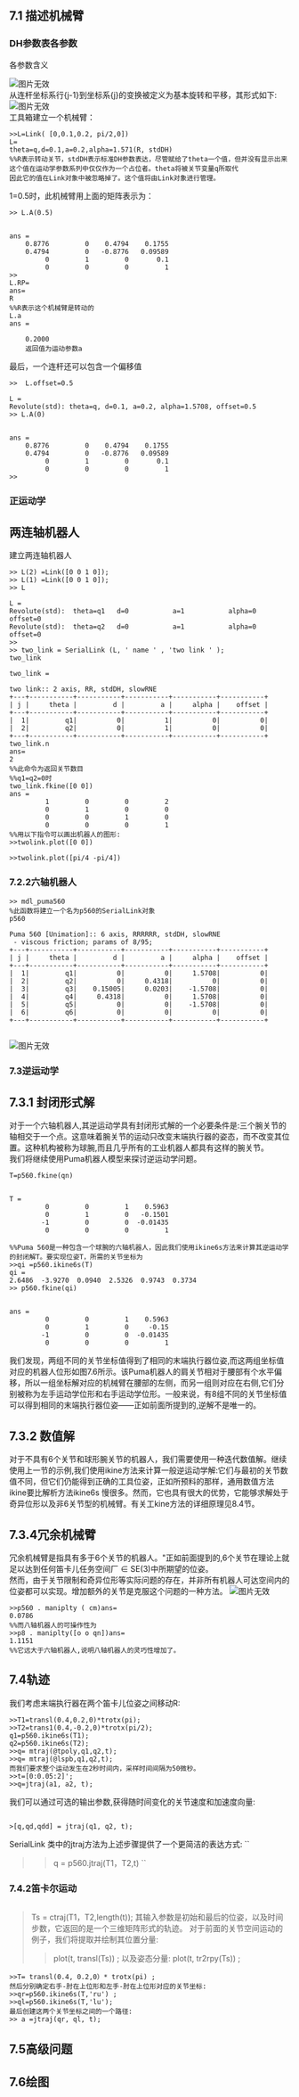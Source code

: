 ## 7.1 描述机械臂
### DH参数表各参数
各参数含义

![图片无效](https://github.com/zonghuanfei/Assignment/blob/3.26/pic/%E7%AC%AC%E4%B8%83%E7%AB%A01.png)  
从连杆坐标系行{j-1}到坐标系{j}的变换被定义为基本旋转和平移，其形式如下:  
![图片无效](https://github.com/zonghuanfei/Assignment/blob/3.26/pic/%E7%AC%AC%E4%B8%83%E7%AB%A02.png)  
工具箱建立一个机械臂：
```
>>L=Link( [0,0.1,0.2, pi/2,0])
L=
theta=q,d=0.1,a=0.2,alpha=1.571(R, stdDH)
%%R表示转动关节，stdDH表示标准DH参数表达，尽管赋给了theta一个值，但并没有显示出来
这个值在运动学参数系列中仅仅作为一个占位者。theta将被关节变量q所取代
因此它的值在Link对象中被忽略掉了。这个值将由Link对象进行管理。

```
1=0.5时，此机械臂用上面的矩阵表示为：  
```
>> L.A(0.5)
 

ans = 
    0.8776         0    0.4794    0.1755
    0.4794         0   -0.8776   0.09589
         0         1         0       0.1
         0         0         0         1
>> 
L.RP=
ans=
R
%%R表示这个机械臂是转动的
L.a
ans =

    0.2000
    返回值为运动参数a

```
最后，一个连杆还可以包含一个偏移值
```
>>  L.offset=0.5
 
L = 
Revolute(std): theta=q, d=0.1, a=0.2, alpha=1.5708, offset=0.5
>> L.A(0)
 

ans = 
    0.8776         0    0.4794    0.1755
    0.4794         0   -0.8776   0.09589
         0         1         0       0.1
         0         0         0         1
>> 

```
### 正运动学
## 两连轴机器人
建立两连轴机器人
```
>> L(2) =Link([0 0 1 0]);
>> L(1) =Link([0 0 1 0]);
>> L
 
L = 
Revolute(std):  theta=q1   d=0           a=1           alpha=0           offset=0          
Revolute(std):  theta=q2   d=0           a=1           alpha=0           offset=0          
>> 
>> two_link = SerialLink (L, ' name ' , 'two link ' );
two_link
 
two_link = 
 
two link:: 2 axis, RR, stdDH, slowRNE                            
+---+-----------+-----------+-----------+-----------+-----------+
| j |     theta |         d |         a |     alpha |    offset |
+---+-----------+-----------+-----------+-----------+-----------+
|  1|         q1|          0|          1|          0|          0|
|  2|         q2|          0|          1|          0|          0|
+---+-----------+-----------+-----------+-----------+-----------+
two_link.n
ans=
2
%%此命令为返回关节数目
%%q1=q2=0时
two_link.fkine([0 0])
ans = 
         1         0         0         2
         0         1         0         0
         0         0         1         0
         0         0         0         1
%%用以下指令可以画出机器人的图形:
>>twolink.plot([0 0])

>>twolink.plot([pi/4 -pi/4])

```
### 7.2.2六轴机器人
```
>> mdl_puma560
%此函数将建立一个名为p560的SerialLink对象  
p560  
 
Puma 560 [Unimation]:: 6 axis, RRRRRR, stdDH, slowRNE            
 - viscous friction; params of 8/95;                             
+---+-----------+-----------+-----------+-----------+-----------+
| j |     theta |         d |         a |     alpha |    offset |
+---+-----------+-----------+-----------+-----------+-----------+
|  1|         q1|          0|          0|     1.5708|          0|
|  2|         q2|          0|     0.4318|          0|          0|
|  3|         q3|    0.15005|     0.0203|    -1.5708|          0|
|  4|         q4|     0.4318|          0|     1.5708|          0|
|  5|         q5|          0|          0|    -1.5708|          0|
|  6|         q6|          0|          0|          0|          0|
+---+-----------+-----------+-----------+-----------+-----------+
 

```
![图片无效](https://github.com/zonghuanfei/Assignment/blob/3.26/pic/%E7%AC%AC%E4%B8%83%E7%AB%A0%E5%9B%9B.png)  
### 7.3逆运动学
## 7.3.1 封闭形式解
对于一个六轴机器人,其逆运动学具有封闭形式解的一个必要条件是:三个腕关节的轴相交于一个点。这意味着腕关节的运动只改变末端执行器的姿态，而不改变其位置。这种机构被称为球腕,而且几乎所有的工业机器人都具有这样的腕关节。  
我们将继续使用Puma机器人模型来探讨逆运动学问题。  
```
T=p560.fkine(qn)
 

T = 
         0         0         1    0.5963
         0         1         0   -0.1501
        -1         0         0  -0.01435
         0         0         0         1

%%Puma 560是一种包含一个球腕的六轴机器人，因此我们使用ikine6s方法来计算其逆运动学的封闭解T。要实现位姿T，所需的关节坐标为
>>qi =p560.ikine6s(T)
qi =
2.6486  -3.9270  0.0940  2.5326  0.9743  0.3734
>> p560.fkine(qi)
 

ans = 
         0         0         1    0.5963
         0         1         0     -0.15
        -1         0         0  -0.01435
         0         0         0         1
```


我们发现，两组不同的关节坐标值得到了相同的末端执行器位姿,而这两组坐标值对应的机器人位形如图7.6所示。该Puma机器人的肩关节相对于腰部有个水平偏移，所以一组坐标解对应的机械臂在腰部的左侧，而另一组则对应在右侧,它们分别被称为左手运动学位形和右手运动学位形。一般来说，有8组不同的关节坐标值可以得到相同的末端执行器位姿——正如前面所提到的,逆解不是唯一的。
## 7.3.2 数值解
对于不具有6个关节和球形腕关节的机器人，我们需要使用一种迭代数值解。继续使用上一节的示例,我们使用ikine方法来计算一般逆运动学解:它们与最初的关节数值不同，但它们仍能得到正确的工具位姿，正如所预料的那样，通用数值方法ikine要比解析方法ikine6s 慢很多。然而，它也具有很大的优势，它能够求解处于奇异位形以及非6关节型的机械臂。有关工kine方法的详细原理见8.4节。  
## 7.3.4冗余机械臂  
冗余机械臂是指具有多于6个关节的机器人。"正如前面提到的,6个关节在理论上就足以达到任何笛卡儿任务空间厂 ∈ SE(3)中所期望的位姿。  
然而，由于关节限制和奇异位形等实际问题的存在，并非所有机器人可达空间内的位姿都可以实现。增加额外的关节是克服这个问题的一种方法。
![图片无效](https://github.com/zonghuanfei/Assignment/blob/3.26/pic/%E7%AC%AC%E4%B8%83%E7%AB%A0%E4%BA%94.png)  
```
>>p560 . maniplty ( cm)ans=
0.0786
%%而八轴机器人的可操作性为
>>p8 . maniplty([o o qn])ans=
1.1151
%%它远大于六轴机器人,说明八轴机器人的灵巧性增加了。
```
## 7.4轨迹
我们考虑末端执行器在两个笛卡儿位姿之间移动R:
```
>>T1=transl(0.4,0.2,0)*trotx(pi);
>>T2=trans1(0.4,-0.2,0)*trotx(pi/2);
q1=p560.ikine6s(T1);
q2=p560.ikine6s(T2);
>>q= mtraj(@tpoly,q1,q2,t);
>>q= mtraj(@lspb,q1,q2,t);
而我们要求整个运动发生在2秒时间内，采样时间间隔为50微秒。
>>t=[0:0.05:2]';
>>q=jtraj(a1, a2, t);
```
我们可以通过可选的输出参数,获得随时间变化的关节速度和加速度向量:
```

>[q,qd,qdd] = jtraj(q1, q2, t);

```
SerialLink 类中的jtraj方法为上述步骤提供了一个更简洁的表达方式:
``
>> q = p560.jtraj(T1，T2,t)
``
### 7.4.2笛卡尔运动
```
```
>Ts = ctraj(T1，T2,length(t));
其输入参数是初始和最后的位姿，以及时间步数，它返回的是一个三维矩阵形式的轨迹。
对于前面的关节空间运动的例子，我们将提取并绘制其位置分量:
>>plot(t, transl(Ts)) ;
以及姿态分量:
>> plot(t, tr2rpy(Ts)) ;
```
>>T= transl(0.4, 0.2,0）* trotx(pi) ;
然后分别确定右手-肘在上位形和左手-肘在上位形对应的关节坐标:
>>qr=p560.ikine6s(T,'ru') ;
>>ql=p560.ikine6s(T,'lu');
最后创建这两个关节坐标之间的一个路径:
>> a =jtraj(qr, ql, t);
```
## 7.5高级问题

## 7.6绘图
